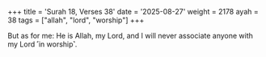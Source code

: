 +++
title = 'Surah 18, Verses 38'
date = '2025-08-27'
weight = 2178
ayah = 38
tags = ["allah", "lord", "worship"]
+++

But as for me: He is Allah, my Lord, and I will never associate anyone with my Lord ˹in worship˺.